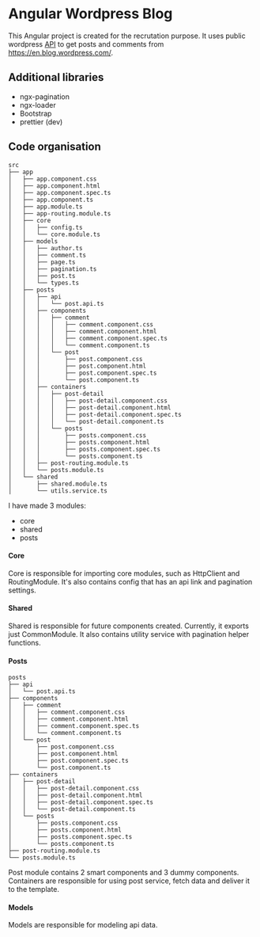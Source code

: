 # Angular Wordpress Blog
This Angular project is created for the recrutation purpose. It uses public wordpress [API](https://developer.wordpress.com/docs/api/) to get
posts and comments from  https://en.blog.wordpress.com/.

## Additional libraries
 - ngx-pagination
 - ngx-loader
 - Bootstrap
 - prettier (dev)

## Code organisation
```
src
├── app
│   ├── app.component.css
│   ├── app.component.html
│   ├── app.component.spec.ts
│   ├── app.component.ts
│   ├── app.module.ts
│   ├── app-routing.module.ts
│   ├── core
│   │   ├── config.ts
│   │   └── core.module.ts
│   ├── models
│   │   ├── author.ts
│   │   ├── comment.ts
│   │   ├── page.ts
│   │   ├── pagination.ts
│   │   ├── post.ts
│   │   └── types.ts
│   ├── posts
│   │   ├── api
│   │   │   └── post.api.ts
│   │   ├── components
│   │   │   ├── comment
│   │   │   │   ├── comment.component.css
│   │   │   │   ├── comment.component.html
│   │   │   │   ├── comment.component.spec.ts
│   │   │   │   └── comment.component.ts
│   │   │   └── post
│   │   │       ├── post.component.css
│   │   │       ├── post.component.html
│   │   │       ├── post.component.spec.ts
│   │   │       └── post.component.ts
│   │   ├── containers
│   │   │   ├── post-detail
│   │   │   │   ├── post-detail.component.css
│   │   │   │   ├── post-detail.component.html
│   │   │   │   ├── post-detail.component.spec.ts
│   │   │   │   └── post-detail.component.ts
│   │   │   └── posts
│   │   │       ├── posts.component.css
│   │   │       ├── posts.component.html
│   │   │       ├── posts.component.spec.ts
│   │   │       └── posts.component.ts
│   │   ├── post-routing.module.ts
│   │   └── posts.module.ts
│   └── shared
│       ├── shared.module.ts
│       └── utils.service.ts

```
I have made 3 modules:
- core
- shared
- posts
#### Core
Core is responsible for importing core modules, such as HttpClient and RoutingModule. It's also contains config 
that has an api link and pagination settings.

#### Shared
Shared is responsible for future components created. Currently, it exports just CommonModule. It also contains utility service with pagination helper functions.

#### Posts
```
posts
├── api
│   └── post.api.ts
├── components
│   ├── comment
│   │   ├── comment.component.css
│   │   ├── comment.component.html
│   │   ├── comment.component.spec.ts
│   │   └── comment.component.ts
│   └── post
│       ├── post.component.css
│       ├── post.component.html
│       ├── post.component.spec.ts
│       └── post.component.ts
├── containers
│   ├── post-detail
│   │   ├── post-detail.component.css
│   │   ├── post-detail.component.html
│   │   ├── post-detail.component.spec.ts
│   │   └── post-detail.component.ts
│   └── posts
│       ├── posts.component.css
│       ├── posts.component.html
│       ├── posts.component.spec.ts
│       └── posts.component.ts
├── post-routing.module.ts
└── posts.module.ts

```

Post module contains 2 smart components and 3 dummy components. Containers are responsible for using post service, fetch data and
deliver it to the template.

#### Models
Models are responsible for modeling api data.

